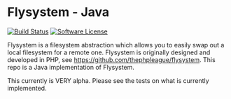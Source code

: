 # Flysystem - Java

[![Build Status](https://magnum.travis-ci.com/zegerhoogeboom/flysystem-java.svg?token=bkz3bHxvUhYPhCsgqp9s&branch=master)](https://magnum.travis-ci.com/zegerhoogeboom/flysystem-java)
[![Software License](https://img.shields.io/badge/license-MIT-brightgreen.svg?style=flat-square)](LICENSE)

Flysystem is a filesystem abstraction which allows you to easily swap out a local filesystem for a remote one.
Flysystem is originally designed and developed in PHP, see https://github.com/thephpleague/flysystem.
This repo is a Java implementation of Flysystem.

This currently is VERY alpha. Please see the tests on what is currently implemented.